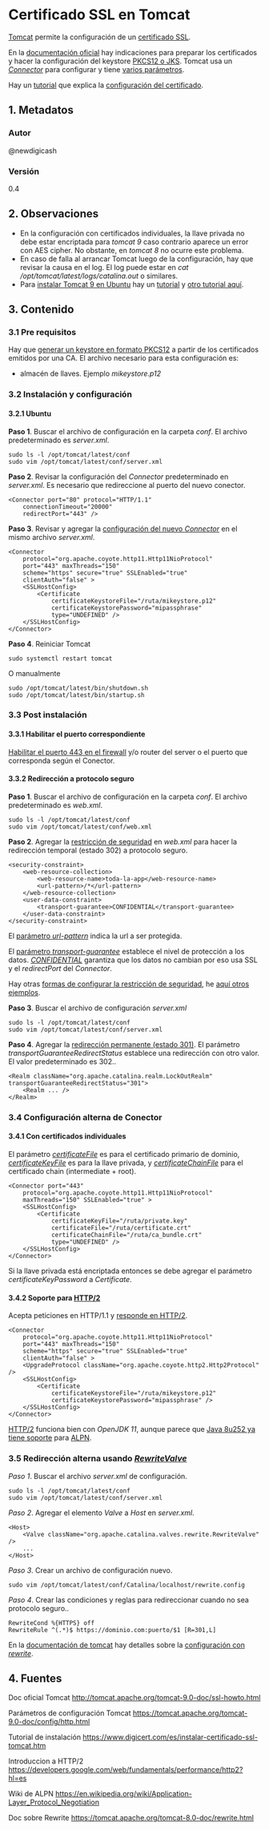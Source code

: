 # Certificado SSL en Tomcat
[Tomcat][urlTomcatSsl] permite la configuración de un [certificado SSL][urlTutoSsl]. 

En la [documentación oficial][urlTomcatSsl] hay indicaciones para preparar los certificados y 
hacer la configuración del keystore [PKCS12 o JKS][urlTomcatSsl]. 
Tomcat usa un [_Connector_][urlTomcatConf] para configurar y tiene [varios parámetros][urlTomcatConf].

Hay un [tutorial][urlTutoSsltomcat] que explica la [configuración del certificado][urlTutoSsltomcat].

## 1. Metadatos

### Autor
@newdigicash
### Versión
0.4

## 2. Observaciones

- En la configuración con certificados individuales, la llave privada no debe estar encriptada 
para *tomcat 9* caso contrario aparece un error con AES cipher. No obstante, en *tomcat 8* no 
ocurre este problema.
- En caso de falla al arrancar Tomcat luego de la configuración, hay que revisar 
la causa en el log. El log puede estar en *cat /opt/tomcat/latest/logs/catalina.out* 
o similares.
- Para [instalar Tomcat 9 en Ubuntu][urlTutoInstalaTomcat] hay un [tutorial][urlTutoInstalaTomcat] 
y [otro tutorial aquí][urlTutoTomcatUbuntu].

## 3. Contenido 

### 3.1 Pre requisitos

Hay que [generar un keystore en formato PKCS12][urlPem2P12] a partir de 
los certificados emitidos por una CA. El archivo necesario para esta 
configuración es:
+ almacén de llaves. Ejemplo *mikeystore.p12*

### 3.2 Instalación y configuración

#### 3.2.1 Ubuntu

**Paso 1**. Buscar el archivo de configuración en la carpeta *conf*. 
El archivo predeterminado es *server.xml*.
~~~
sudo ls -l /opt/tomcat/latest/conf
sudo vim /opt/tomcat/latest/conf/server.xml
~~~

**Paso 2**. Revisar la configuración del _Connector_ predeterminado 
en _server.xml_. Es necesario que redireccione al puerto 
del nuevo conector.
~~~
<Connector port="80" protocol="HTTP/1.1" 
	connectionTimeout="20000" 
	redirectPort="443" />
~~~

**Paso 3**. Revisar y agregar la [configuración del nuevo _Connector_][urlTomcatConf] 
en el mismo archivo _server.xml_.

~~~
<Connector 
	protocol="org.apache.coyote.http11.Http11NioProtocol" 
	port="443" maxThreads="150" 
	scheme="https" secure="true" SSLEnabled="true" 
	clientAuth="false" >
	<SSLHostConfig>
		<Certificate 
			certificateKeystoreFile="/ruta/mikeystore.p12" 
			certificateKeystorePassword="mipassphrase" 
			type="UNDEFINED" />
	</SSLHostConfig>
</Connector>
~~~

**Paso 4**. Reiniciar Tomcat
~~~
sudo systemctl restart tomcat
~~~

O manualmente
~~~
sudo /opt/tomcat/latest/bin/shutdown.sh
sudo /opt/tomcat/latest/bin/startup.sh
~~~

### 3.3 Post instalación

#### 3.3.1 Habilitar el puerto correspondiente
[Habilitar el puerto 443 en el firewall][urlTutoFw] y/o router del server 
o el puerto que corresponda según el Conector.

#### 3.3.2 Redirección a protocolo seguro

**Paso 1**. Buscar el archivo de configuración en la carpeta *conf*. 
El archivo predeterminado es *web.xml*.

~~~
sudo ls -l /opt/tomcat/latest/conf
sudo vim /opt/tomcat/latest/conf/web.xml
~~~

**Paso 2**. Agregar la [restricción de seguridad][urlEjemploSecurityConst] 
en *web.xml* para hacer la redirección temporal (estado 302) a 
protocolo seguro.

~~~
<security-constraint>
	<web-resource-collection>
		<web-resource-name>toda-la-app</web-resource-name>
		<url-pattern>/*</url-pattern>
	</web-resource-collection>
	<user-data-constraint>
		<transport-guarantee>CONFIDENTIAL</transport-guarantee>
	</user-data-constraint>
</security-constraint>
~~~

El [parámetro _url-pattern_][urlWebPattern] indica la url a ser protegida. 

El [parámetro _transport-guarantee_][urlTransportGuarantee] establece 
el nivel de protección a los datos. [*CONFIDENTIAL*][urlTransportGuarantee] 
garantiza que los datos no cambian por eso usa SSL y el *redirectPort* 
del _Connector_.

Hay otras [formas de configurar la restricción de seguridad][urlEjemploSecurityConst], 
he [aquí otros ejemplos][urlEjemploSecurityConst].

**Paso 3**. Buscar el archivo de configuración *server.xml*

~~~
sudo ls -l /opt/tomcat/latest/conf
sudo vim /opt/tomcat/latest/conf/server.xml
~~~

**Paso 4**. Agregar la [redirección permanente (estado 301)][urlEjemploSecurityConst]. 
El parámetro *transportGuaranteeRedirectStatus* establece una redirección con otro valor. 
El valor predeterminado es 302..

~~~
<Realm className="org.apache.catalina.realm.LockOutRealm" transportGuaranteeRedirectStatus="301">
	<Realm ... />
</Realm>
~~~

### 3.4 Configuración alterna de Conector

#### 3.4.1 Con certificados individuales
El parámetro [*certificateFile*][urlTomcatConf] es para el certificado primario de dominio, 
[*certificateKeyFile*][urlTomcatConf] es para la llave privada, y 
[*certificateChainFile*][urlTomcatConf] para el certificado chain (intermediate \+ root).

~~~
<Connector port="443" 
	protocol="org.apache.coyote.http11.Http11NioProtocol" 
	maxThreads="150" SSLEnabled="true" >
	<SSLHostConfig>
		<Certificate 
			certificateKeyFile="/ruta/private.key" 
			certificateFile="/ruta/certificate.crt"
			certificateChainFile="/ruta/ca_bundle.crt"
			type="UNDEFINED" />
	</SSLHostConfig>
</Connector>
~~~

Si la llave privada está encriptada entonces se debe agregar 
el parámetro *certificateKeyPassword* a *Certificate*.

#### 3.4.2 Soporte para [HTTP/2][urlIntroHttp2]

Acepta peticiones en HTTP/1.1 y [responde en HTTP/2][urlTomcatHttp2].

~~~
<Connector 
	protocol="org.apache.coyote.http11.Http11NioProtocol" 
	port="443" maxThreads="150" 
	scheme="https" secure="true" SSLEnabled="true" 
	clientAuth="false" >
	<UpgradeProtocol className="org.apache.coyote.http2.Http2Protocol" />
	<SSLHostConfig>
		<Certificate 
			certificateKeystoreFile="/ruta/mikeystore.p12" 
			certificateKeystorePassword="mipassphrase" />
	</SSLHostConfig>
</Connector>
~~~
[HTTP/2][urlIntroHttp2] funciona bien con *OpenJDK 11*, aunque parece que 
[Java 8u252 ya tiene soporte][urlNoticiaJava] para [ALPN][urlWikiAlpn].

### 3.5 Redirección alterna usando [_RewriteValve_][urlTomcatRewrite]

*Paso 1*. Buscar el archivo *server.xml* de configuración.

~~~
sudo ls -l /opt/tomcat/latest/conf
sudo vim /opt/tomcat/latest/conf/server.xml
~~~

*Paso 2*. Agregar el elemento _Valve_ a _Host_ en *server.xml*.

~~~
<Host>
	<Valve className="org.apache.catalina.valves.rewrite.RewriteValve" />
	...
</Host>
~~~

*Paso 3*. Crear un archivo de configuración nuevo.

~~~
sudo vim /opt/tomcat/latest/conf/Catalina/localhost/rewrite.config
~~~

*Paso 4*. Crear las condiciones y reglas para redireccionar cuando 
no sea protocolo seguro..

~~~
RewriteCond %{HTTPS} off 
RewriteRule ^(.*)$ https://dominio.com:puerto/$1 [R=301,L]
~~~

En la [documentación de tomcat][urlTomcatRewrite] hay detalles sobre 
la [configuración con _rewrite_][urlTomcatRewrite].


## 4. Fuentes
Doc oficial Tomcat <http://tomcat.apache.org/tomcat-9.0-doc/ssl-howto.html>

Parámetros de configuración Tomcat <https://tomcat.apache.org/tomcat-9.0-doc/config/http.html>

Tutorial de instalación <https://www.digicert.com/es/instalar-certificado-ssl-tomcat.htm>

Introduccion a HTTP/2 <https://developers.google.com/web/fundamentals/performance/http2?hl=es>

Wiki de ALPN <https://en.wikipedia.org/wiki/Application-Layer_Protocol_Negotiation>

Doc sobre Rewrite <https://tomcat.apache.org/tomcat-8.0-doc/rewrite.html>

[//]: # (referencias citadas)
[urlTomcatSsl]: http://tomcat.apache.org/tomcat-9.0-doc/ssl-howto.html
[urlTomcatConf]: https://tomcat.apache.org/tomcat-9.0-doc/config/http.html
[urlTutoSsl]: https://github.com/newdigicash/apuntes/blob/master/security/certificado-ssl.md
[urlPem2P12]: https://github.com/newdigicash/apuntes/blob/master/java/util/convierte-pem-pkcs12.md
[urlTutoFw]: https://github.com/newdigicash/apuntes/blob/master/linux/firewall-linux.md
[urlTutoInstalaTomcat]: https://www.digitalocean.com/community/tutorials/install-tomcat-9-ubuntu-1804-es
[urlTutoTomcatUbuntu]: https://ubunlog.com/tomcat-9-instalacion-ubuntu-18-04/
[urlRedirectTomcat]: http://wiki.metawerx.net/wiki/ForcingSSLForSectionsOfYourWebsite
[urlTutoSsltomcat]: https://www.digicert.com/es/instalar-certificado-ssl-tomcat.htm
[urlTransportGuarantee]: http://wiki.metawerx.net/wiki/Web.xml.TransportGuarantee
[urlWebPattern]: https://docs.oracle.com/cd/E19798-01/821-1841/gjjcd/index.html
[urlEjemploSecurityConst]: http://wiki.metawerx.net/wiki/ForcingSSLForSectionsOfYourWebsite
[urlTomcatHttp2]: https://tomcat.apache.org/tomcat-9.0-doc/config/http.html#HTTP/2_Support
[urlIntroHttp2]: https://developers.google.com/web/fundamentals/performance/http2?hl=es
[urlNoticiaJava]: https://webtide.com/jetty-alpn-java-8u252
[urlWikiAlpn]: https://en.wikipedia.org/wiki/Application-Layer_Protocol_Negotiation
[urlTomcatRewrite]: https://tomcat.apache.org/tomcat-8.0-doc/rewrite.html
